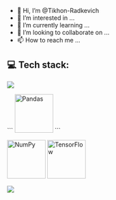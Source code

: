 - 👋 Hi, I’m @Tikhon-Radkevich
- 👀 I’m interested in ...
- 🌱 I’m currently learning ...
- 💞️ I’m looking to collaborate on ...
- 📫 How to reach me ...

## 💻 Tech stack:
<p>
  <a href="https://skillicons.dev">
    <img src="https://skillicons.dev/icons?i=python,r,cpp" />
  </a>
</p>
```
<img src="https://cdn.jsdelivr.net/gh/devicons/devicon/icons/pandas/pandas-original-wordmark.svg" alt="Pandas" width="90"/>
```
<p>
  <img src="https://cdn.jsdelivr.net/gh/devicons/devicon/icons/numpy/numpy-original-wordmark.svg" alt="NumPy" width="90"/>
  
  <img src="https://cdn.jsdelivr.net/gh/devicons/devicon/icons/tensorflow/tensorflow-original-wordmark.svg" alt="TensorFlow" width="90"/>
</p>


<p>
  <a href="https://skillicons.dev">
    <img src="https://skillicons.dev/icons?i=python,r,cpp" />
  </a>
</p>




<!---
Tikhon-Radkevich/Tikhon-Radkevich is a ✨ special ✨ repository because its `README.md` (this file) appears on your GitHub profile.
You can click the Preview link to take a look at your changes.
--->
